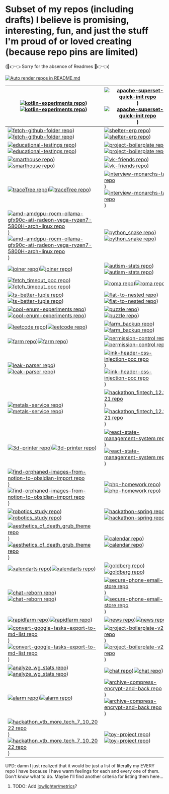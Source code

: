 # Subset of my repos (including drafts) I believe is promising, interesting, fun, and just the stuff I'm proud of or loved creating  (because repo pins are limited)

(🥺👉👈 Sorry for the absence of Readmes 🥺👉👈)

[![Auto render repos in README.md](https://github.com/nikelborm/nikelborm/actions/workflows/main.yml/badge.svg)](https://github.com/nikelborm/nikelborm/actions/workflows/main.yml)
<!-- Don't edit this. It's automatically generated by GitHub Action -->
<!-- REPO-TABLE-INJECT-START -->
|[![kotlin-experiments repo](https://raw.githubusercontent.com/nikelborm/nikelborm/refs/heads/main/images/nikelborm_kotlin-experiments_dark_theme.svg)](https://github.com/nikelborm/kotlin-experiments/#gh-dark-mode-only))[![kotlin-experiments repo](https://raw.githubusercontent.com/nikelborm/nikelborm/refs/heads/main/images/nikelborm_kotlin-experiments_light_theme.svg)](https://github.com/nikelborm/kotlin-experiments/#gh-light-mode-only))|[![apache-superset-quick-init repo](https://raw.githubusercontent.com/nikelborm/nikelborm/refs/heads/main/images/nikelborm_apache-superset-quick-init_dark_theme.svg)](https://github.com/nikelborm/apache-superset-quick-init/#gh-dark-mode-only))[![apache-superset-quick-init repo](https://raw.githubusercontent.com/nikelborm/nikelborm/refs/heads/main/images/nikelborm_apache-superset-quick-init_light_theme.svg)](https://github.com/nikelborm/apache-superset-quick-init/#gh-light-mode-only))|
|-|-|
|[![fetch-github-folder repo](https://raw.githubusercontent.com/nikelborm/nikelborm/refs/heads/main/images/nikelborm_fetch-github-folder_dark_theme.svg)](https://github.com/nikelborm/fetch-github-folder/#gh-dark-mode-only))[![fetch-github-folder repo](https://raw.githubusercontent.com/nikelborm/nikelborm/refs/heads/main/images/nikelborm_fetch-github-folder_light_theme.svg)](https://github.com/nikelborm/fetch-github-folder/#gh-light-mode-only))|[![shelter-erp repo](https://raw.githubusercontent.com/nikelborm/nikelborm/refs/heads/main/images/nikelborm_shelter-erp_dark_theme.svg)](https://github.com/nikelborm/shelter-erp/#gh-dark-mode-only))[![shelter-erp repo](https://raw.githubusercontent.com/nikelborm/nikelborm/refs/heads/main/images/nikelborm_shelter-erp_light_theme.svg)](https://github.com/nikelborm/shelter-erp/#gh-light-mode-only))|
|[![educational-testings repo](https://raw.githubusercontent.com/nikelborm/nikelborm/refs/heads/main/images/nikelborm_educational-testings_dark_theme.svg)](https://github.com/nikelborm/educational-testings/#gh-dark-mode-only))[![educational-testings repo](https://raw.githubusercontent.com/nikelborm/nikelborm/refs/heads/main/images/nikelborm_educational-testings_light_theme.svg)](https://github.com/nikelborm/educational-testings/#gh-light-mode-only))|[![project-boilerplate repo](https://raw.githubusercontent.com/nikelborm/nikelborm/refs/heads/main/images/nikelborm_project-boilerplate_dark_theme.svg)](https://github.com/nikelborm/project-boilerplate/#gh-dark-mode-only))[![project-boilerplate repo](https://raw.githubusercontent.com/nikelborm/nikelborm/refs/heads/main/images/nikelborm_project-boilerplate_light_theme.svg)](https://github.com/nikelborm/project-boilerplate/#gh-light-mode-only))|
|[![smarthouse repo](https://raw.githubusercontent.com/nikelborm/nikelborm/refs/heads/main/images/nikelborm_smarthouse_dark_theme.svg)](https://github.com/nikelborm/smarthouse/#gh-dark-mode-only))[![smarthouse repo](https://raw.githubusercontent.com/nikelborm/nikelborm/refs/heads/main/images/nikelborm_smarthouse_light_theme.svg)](https://github.com/nikelborm/smarthouse/#gh-light-mode-only))|[![vk-friends repo](https://raw.githubusercontent.com/nikelborm/nikelborm/refs/heads/main/images/nikelborm_vk-friends_dark_theme.svg)](https://github.com/nikelborm/vk-friends/#gh-dark-mode-only))[![vk-friends repo](https://raw.githubusercontent.com/nikelborm/nikelborm/refs/heads/main/images/nikelborm_vk-friends_light_theme.svg)](https://github.com/nikelborm/vk-friends/#gh-light-mode-only))|
|[![traceTree repo](https://raw.githubusercontent.com/nikelborm/nikelborm/refs/heads/main/images/nikelborm_traceTree_dark_theme.svg)](https://github.com/nikelborm/traceTree/#gh-dark-mode-only))[![traceTree repo](https://raw.githubusercontent.com/nikelborm/nikelborm/refs/heads/main/images/nikelborm_traceTree_light_theme.svg)](https://github.com/nikelborm/traceTree/#gh-light-mode-only))|[![interview-monarchs-task repo](https://raw.githubusercontent.com/nikelborm/nikelborm/refs/heads/main/images/nikelborm_interview-monarchs-task_dark_theme.svg)](https://github.com/nikelborm/interview-monarchs-task/#gh-dark-mode-only))[![interview-monarchs-task repo](https://raw.githubusercontent.com/nikelborm/nikelborm/refs/heads/main/images/nikelborm_interview-monarchs-task_light_theme.svg)](https://github.com/nikelborm/interview-monarchs-task/#gh-light-mode-only))|
|[![amd-amdgpu-rocm-ollama-gfx90c-ati-radeon-vega-ryzen7-5800H-arch-linux repo](https://raw.githubusercontent.com/nikelborm/nikelborm/refs/heads/main/images/nikelborm_amd-amdgpu-rocm-ollama-gfx90c-ati-radeon-vega-ryzen7-5800H-arch-linux_dark_theme.svg)](https://github.com/nikelborm/amd-amdgpu-rocm-ollama-gfx90c-ati-radeon-vega-ryzen7-5800H-arch-linux/#gh-dark-mode-only))[![amd-amdgpu-rocm-ollama-gfx90c-ati-radeon-vega-ryzen7-5800H-arch-linux repo](https://raw.githubusercontent.com/nikelborm/nikelborm/refs/heads/main/images/nikelborm_amd-amdgpu-rocm-ollama-gfx90c-ati-radeon-vega-ryzen7-5800H-arch-linux_light_theme.svg)](https://github.com/nikelborm/amd-amdgpu-rocm-ollama-gfx90c-ati-radeon-vega-ryzen7-5800H-arch-linux/#gh-light-mode-only))|[![python_snake repo](https://raw.githubusercontent.com/nikelborm/nikelborm/refs/heads/main/images/nikelborm_python_snake_dark_theme.svg)](https://github.com/nikelborm/python_snake/#gh-dark-mode-only))[![python_snake repo](https://raw.githubusercontent.com/nikelborm/nikelborm/refs/heads/main/images/nikelborm_python_snake_light_theme.svg)](https://github.com/nikelborm/python_snake/#gh-light-mode-only))|
|[![joiner repo](https://raw.githubusercontent.com/nikelborm/nikelborm/refs/heads/main/images/nikelborm_joiner_dark_theme.svg)](https://github.com/nikelborm/joiner/#gh-dark-mode-only))[![joiner repo](https://raw.githubusercontent.com/nikelborm/nikelborm/refs/heads/main/images/nikelborm_joiner_light_theme.svg)](https://github.com/nikelborm/joiner/#gh-light-mode-only))|[![autism-stats repo](https://raw.githubusercontent.com/nikelborm/nikelborm/refs/heads/main/images/nikelborm_autism-stats_dark_theme.svg)](https://github.com/nikelborm/autism-stats/#gh-dark-mode-only))[![autism-stats repo](https://raw.githubusercontent.com/nikelborm/nikelborm/refs/heads/main/images/nikelborm_autism-stats_light_theme.svg)](https://github.com/nikelborm/autism-stats/#gh-light-mode-only))|
|[![fetch_timeout_poc repo](https://raw.githubusercontent.com/nikelborm/nikelborm/refs/heads/main/images/nikelborm_fetch_timeout_poc_dark_theme.svg)](https://github.com/nikelborm/fetch_timeout_poc/#gh-dark-mode-only))[![fetch_timeout_poc repo](https://raw.githubusercontent.com/nikelborm/nikelborm/refs/heads/main/images/nikelborm_fetch_timeout_poc_light_theme.svg)](https://github.com/nikelborm/fetch_timeout_poc/#gh-light-mode-only))|[![roma repo](https://raw.githubusercontent.com/nikelborm/nikelborm/refs/heads/main/images/nikelborm_roma_dark_theme.svg)](https://github.com/nikelborm/roma/#gh-dark-mode-only))[![roma repo](https://raw.githubusercontent.com/nikelborm/nikelborm/refs/heads/main/images/nikelborm_roma_light_theme.svg)](https://github.com/nikelborm/roma/#gh-light-mode-only))|
|[![ts-better-tuple repo](https://raw.githubusercontent.com/nikelborm/nikelborm/refs/heads/main/images/nikelborm_ts-better-tuple_dark_theme.svg)](https://github.com/nikelborm/ts-better-tuple/#gh-dark-mode-only))[![ts-better-tuple repo](https://raw.githubusercontent.com/nikelborm/nikelborm/refs/heads/main/images/nikelborm_ts-better-tuple_light_theme.svg)](https://github.com/nikelborm/ts-better-tuple/#gh-light-mode-only))|[![flat-to-nested repo](https://raw.githubusercontent.com/nikelborm/nikelborm/refs/heads/main/images/nikelborm_flat-to-nested_dark_theme.svg)](https://github.com/nikelborm/flat-to-nested/#gh-dark-mode-only))[![flat-to-nested repo](https://raw.githubusercontent.com/nikelborm/nikelborm/refs/heads/main/images/nikelborm_flat-to-nested_light_theme.svg)](https://github.com/nikelborm/flat-to-nested/#gh-light-mode-only))|
|[![cool-enum-experiments repo](https://raw.githubusercontent.com/nikelborm/nikelborm/refs/heads/main/images/nikelborm_cool-enum-experiments_dark_theme.svg)](https://github.com/nikelborm/cool-enum-experiments/#gh-dark-mode-only))[![cool-enum-experiments repo](https://raw.githubusercontent.com/nikelborm/nikelborm/refs/heads/main/images/nikelborm_cool-enum-experiments_light_theme.svg)](https://github.com/nikelborm/cool-enum-experiments/#gh-light-mode-only))|[![puzzle repo](https://raw.githubusercontent.com/nikelborm/nikelborm/refs/heads/main/images/nikelborm_puzzle_dark_theme.svg)](https://github.com/nikelborm/puzzle/#gh-dark-mode-only))[![puzzle repo](https://raw.githubusercontent.com/nikelborm/nikelborm/refs/heads/main/images/nikelborm_puzzle_light_theme.svg)](https://github.com/nikelborm/puzzle/#gh-light-mode-only))|
|[![leetcode repo](https://raw.githubusercontent.com/nikelborm/nikelborm/refs/heads/main/images/nikelborm_leetcode_dark_theme.svg)](https://github.com/nikelborm/leetcode/#gh-dark-mode-only))[![leetcode repo](https://raw.githubusercontent.com/nikelborm/nikelborm/refs/heads/main/images/nikelborm_leetcode_light_theme.svg)](https://github.com/nikelborm/leetcode/#gh-light-mode-only))|[![farm_backup repo](https://raw.githubusercontent.com/nikelborm/nikelborm/refs/heads/main/images/nikelborm_farm_backup_dark_theme.svg)](https://github.com/nikelborm/farm_backup/#gh-dark-mode-only))[![farm_backup repo](https://raw.githubusercontent.com/nikelborm/nikelborm/refs/heads/main/images/nikelborm_farm_backup_light_theme.svg)](https://github.com/nikelborm/farm_backup/#gh-light-mode-only))|
|[![farm repo](https://raw.githubusercontent.com/nikelborm/nikelborm/refs/heads/main/images/nikelborm_farm_dark_theme.svg)](https://github.com/nikelborm/farm/#gh-dark-mode-only))[![farm repo](https://raw.githubusercontent.com/nikelborm/nikelborm/refs/heads/main/images/nikelborm_farm_light_theme.svg)](https://github.com/nikelborm/farm/#gh-light-mode-only))|[![permission-control repo](https://raw.githubusercontent.com/nikelborm/nikelborm/refs/heads/main/images/nikelborm_permission-control_dark_theme.svg)](https://github.com/nikelborm/permission-control/#gh-dark-mode-only))[![permission-control repo](https://raw.githubusercontent.com/nikelborm/nikelborm/refs/heads/main/images/nikelborm_permission-control_light_theme.svg)](https://github.com/nikelborm/permission-control/#gh-light-mode-only))|
|[![leak-parser repo](https://raw.githubusercontent.com/nikelborm/nikelborm/refs/heads/main/images/nikelborm_leak-parser_dark_theme.svg)](https://github.com/nikelborm/leak-parser/#gh-dark-mode-only))[![leak-parser repo](https://raw.githubusercontent.com/nikelborm/nikelborm/refs/heads/main/images/nikelborm_leak-parser_light_theme.svg)](https://github.com/nikelborm/leak-parser/#gh-light-mode-only))|[![link-header-css-injection-poc repo](https://raw.githubusercontent.com/nikelborm/nikelborm/refs/heads/main/images/nikelborm_link-header-css-injection-poc_dark_theme.svg)](https://github.com/nikelborm/link-header-css-injection-poc/#gh-dark-mode-only))[![link-header-css-injection-poc repo](https://raw.githubusercontent.com/nikelborm/nikelborm/refs/heads/main/images/nikelborm_link-header-css-injection-poc_light_theme.svg)](https://github.com/nikelborm/link-header-css-injection-poc/#gh-light-mode-only))|
|[![metals-service repo](https://raw.githubusercontent.com/nikelborm/nikelborm/refs/heads/main/images/nikelborm_metals-service_dark_theme.svg)](https://github.com/nikelborm/metals-service/#gh-dark-mode-only))[![metals-service repo](https://raw.githubusercontent.com/nikelborm/nikelborm/refs/heads/main/images/nikelborm_metals-service_light_theme.svg)](https://github.com/nikelborm/metals-service/#gh-light-mode-only))|[![hackathon_fintech_12.2021 repo](https://raw.githubusercontent.com/nikelborm/nikelborm/refs/heads/main/images/nikelborm_hackathon_fintech_12.2021_dark_theme.svg)](https://github.com/nikelborm/hackathon_fintech_12.2021/#gh-dark-mode-only))[![hackathon_fintech_12.2021 repo](https://raw.githubusercontent.com/nikelborm/nikelborm/refs/heads/main/images/nikelborm_hackathon_fintech_12.2021_light_theme.svg)](https://github.com/nikelborm/hackathon_fintech_12.2021/#gh-light-mode-only))|
|[![3d-printer repo](https://raw.githubusercontent.com/nikelborm/nikelborm/refs/heads/main/images/nikelborm_3d-printer_dark_theme.svg)](https://github.com/nikelborm/3d-printer/#gh-dark-mode-only))[![3d-printer repo](https://raw.githubusercontent.com/nikelborm/nikelborm/refs/heads/main/images/nikelborm_3d-printer_light_theme.svg)](https://github.com/nikelborm/3d-printer/#gh-light-mode-only))|[![react-state-management-system repo](https://raw.githubusercontent.com/nikelborm/nikelborm/refs/heads/main/images/nikelborm_react-state-management-system_dark_theme.svg)](https://github.com/nikelborm/react-state-management-system/#gh-dark-mode-only))[![react-state-management-system repo](https://raw.githubusercontent.com/nikelborm/nikelborm/refs/heads/main/images/nikelborm_react-state-management-system_light_theme.svg)](https://github.com/nikelborm/react-state-management-system/#gh-light-mode-only))|
|[![find-orphaned-images-from-notion-to-obsidian-import repo](https://raw.githubusercontent.com/nikelborm/nikelborm/refs/heads/main/images/nikelborm_find-orphaned-images-from-notion-to-obsidian-import_dark_theme.svg)](https://github.com/nikelborm/find-orphaned-images-from-notion-to-obsidian-import/#gh-dark-mode-only))[![find-orphaned-images-from-notion-to-obsidian-import repo](https://raw.githubusercontent.com/nikelborm/nikelborm/refs/heads/main/images/nikelborm_find-orphaned-images-from-notion-to-obsidian-import_light_theme.svg)](https://github.com/nikelborm/find-orphaned-images-from-notion-to-obsidian-import/#gh-light-mode-only))|[![php-homework repo](https://raw.githubusercontent.com/nikelborm/nikelborm/refs/heads/main/images/nikelborm_php-homework_dark_theme.svg)](https://github.com/nikelborm/php-homework/#gh-dark-mode-only))[![php-homework repo](https://raw.githubusercontent.com/nikelborm/nikelborm/refs/heads/main/images/nikelborm_php-homework_light_theme.svg)](https://github.com/nikelborm/php-homework/#gh-light-mode-only))|
|[![robotics_study repo](https://raw.githubusercontent.com/nikelborm/nikelborm/refs/heads/main/images/nikelborm_robotics_study_dark_theme.svg)](https://github.com/nikelborm/robotics_study/#gh-dark-mode-only))[![robotics_study repo](https://raw.githubusercontent.com/nikelborm/nikelborm/refs/heads/main/images/nikelborm_robotics_study_light_theme.svg)](https://github.com/nikelborm/robotics_study/#gh-light-mode-only))|[![hackathon-spring repo](https://raw.githubusercontent.com/nikelborm/nikelborm/refs/heads/main/images/nikelborm_hackathon-spring_dark_theme.svg)](https://github.com/nikelborm/hackathon-spring/#gh-dark-mode-only))[![hackathon-spring repo](https://raw.githubusercontent.com/nikelborm/nikelborm/refs/heads/main/images/nikelborm_hackathon-spring_light_theme.svg)](https://github.com/nikelborm/hackathon-spring/#gh-light-mode-only))|
|[![aesthetics_of_death_grub_theme repo](https://raw.githubusercontent.com/nikelborm/nikelborm/refs/heads/main/images/nikelborm_aesthetics_of_death_grub_theme_dark_theme.svg)](https://github.com/nikelborm/aesthetics_of_death_grub_theme/#gh-dark-mode-only))[![aesthetics_of_death_grub_theme repo](https://raw.githubusercontent.com/nikelborm/nikelborm/refs/heads/main/images/nikelborm_aesthetics_of_death_grub_theme_light_theme.svg)](https://github.com/nikelborm/aesthetics_of_death_grub_theme/#gh-light-mode-only))|[![calendar repo](https://raw.githubusercontent.com/nikelborm/nikelborm/refs/heads/main/images/nikelborm_calendar_dark_theme.svg)](https://github.com/nikelborm/calendar/#gh-dark-mode-only))[![calendar repo](https://raw.githubusercontent.com/nikelborm/nikelborm/refs/heads/main/images/nikelborm_calendar_light_theme.svg)](https://github.com/nikelborm/calendar/#gh-light-mode-only))|
|[![xalendarts repo](https://raw.githubusercontent.com/nikelborm/nikelborm/refs/heads/main/images/nikelborm_xalendarts_dark_theme.svg)](https://github.com/nikelborm/xalendarts/#gh-dark-mode-only))[![xalendarts repo](https://raw.githubusercontent.com/nikelborm/nikelborm/refs/heads/main/images/nikelborm_xalendarts_light_theme.svg)](https://github.com/nikelborm/xalendarts/#gh-light-mode-only))|[![goldberg repo](https://raw.githubusercontent.com/nikelborm/nikelborm/refs/heads/main/images/nikelborm_goldberg_dark_theme.svg)](https://github.com/nikelborm/goldberg/#gh-dark-mode-only))[![goldberg repo](https://raw.githubusercontent.com/nikelborm/nikelborm/refs/heads/main/images/nikelborm_goldberg_light_theme.svg)](https://github.com/nikelborm/goldberg/#gh-light-mode-only))|
|[![chat-reborn repo](https://raw.githubusercontent.com/nikelborm/nikelborm/refs/heads/main/images/nikelborm_chat-reborn_dark_theme.svg)](https://github.com/nikelborm/chat-reborn/#gh-dark-mode-only))[![chat-reborn repo](https://raw.githubusercontent.com/nikelborm/nikelborm/refs/heads/main/images/nikelborm_chat-reborn_light_theme.svg)](https://github.com/nikelborm/chat-reborn/#gh-light-mode-only))|[![secure-phone-email-store repo](https://raw.githubusercontent.com/nikelborm/nikelborm/refs/heads/main/images/nikelborm_secure-phone-email-store_dark_theme.svg)](https://github.com/nikelborm/secure-phone-email-store/#gh-dark-mode-only))[![secure-phone-email-store repo](https://raw.githubusercontent.com/nikelborm/nikelborm/refs/heads/main/images/nikelborm_secure-phone-email-store_light_theme.svg)](https://github.com/nikelborm/secure-phone-email-store/#gh-light-mode-only))|
|[![rapidfarm repo](https://raw.githubusercontent.com/nikelborm/nikelborm/refs/heads/main/images/nikelborm_rapidfarm_dark_theme.svg)](https://github.com/nikelborm/rapidfarm/#gh-dark-mode-only))[![rapidfarm repo](https://raw.githubusercontent.com/nikelborm/nikelborm/refs/heads/main/images/nikelborm_rapidfarm_light_theme.svg)](https://github.com/nikelborm/rapidfarm/#gh-light-mode-only))|[![news repo](https://raw.githubusercontent.com/nikelborm/nikelborm/refs/heads/main/images/nikelborm_news_dark_theme.svg)](https://github.com/nikelborm/news/#gh-dark-mode-only))[![news repo](https://raw.githubusercontent.com/nikelborm/nikelborm/refs/heads/main/images/nikelborm_news_light_theme.svg)](https://github.com/nikelborm/news/#gh-light-mode-only))|
|[![convert-google-tasks-export-to-md-list repo](https://raw.githubusercontent.com/nikelborm/nikelborm/refs/heads/main/images/nikelborm_convert-google-tasks-export-to-md-list_dark_theme.svg)](https://github.com/nikelborm/convert-google-tasks-export-to-md-list/#gh-dark-mode-only))[![convert-google-tasks-export-to-md-list repo](https://raw.githubusercontent.com/nikelborm/nikelborm/refs/heads/main/images/nikelborm_convert-google-tasks-export-to-md-list_light_theme.svg)](https://github.com/nikelborm/convert-google-tasks-export-to-md-list/#gh-light-mode-only))|[![project-boilerplate-v2 repo](https://raw.githubusercontent.com/nikelborm/nikelborm/refs/heads/main/images/nikelborm_project-boilerplate-v2_dark_theme.svg)](https://github.com/nikelborm/project-boilerplate-v2/#gh-dark-mode-only))[![project-boilerplate-v2 repo](https://raw.githubusercontent.com/nikelborm/nikelborm/refs/heads/main/images/nikelborm_project-boilerplate-v2_light_theme.svg)](https://github.com/nikelborm/project-boilerplate-v2/#gh-light-mode-only))|
|[![analyze_wg_stats repo](https://raw.githubusercontent.com/nikelborm/nikelborm/refs/heads/main/images/nikelborm_analyze_wg_stats_dark_theme.svg)](https://github.com/nikelborm/analyze_wg_stats/#gh-dark-mode-only))[![analyze_wg_stats repo](https://raw.githubusercontent.com/nikelborm/nikelborm/refs/heads/main/images/nikelborm_analyze_wg_stats_light_theme.svg)](https://github.com/nikelborm/analyze_wg_stats/#gh-light-mode-only))|[![chat repo](https://raw.githubusercontent.com/nikelborm/nikelborm/refs/heads/main/images/nikelborm_chat_dark_theme.svg)](https://github.com/nikelborm/chat/#gh-dark-mode-only))[![chat repo](https://raw.githubusercontent.com/nikelborm/nikelborm/refs/heads/main/images/nikelborm_chat_light_theme.svg)](https://github.com/nikelborm/chat/#gh-light-mode-only))|
|[![alarm repo](https://raw.githubusercontent.com/nikelborm/nikelborm/refs/heads/main/images/nikelborm_alarm_dark_theme.svg)](https://github.com/nikelborm/alarm/#gh-dark-mode-only))[![alarm repo](https://raw.githubusercontent.com/nikelborm/nikelborm/refs/heads/main/images/nikelborm_alarm_light_theme.svg)](https://github.com/nikelborm/alarm/#gh-light-mode-only))|[![archive-compress-encrypt-and-back repo](https://raw.githubusercontent.com/nikelborm/nikelborm/refs/heads/main/images/nikelborm_archive-compress-encrypt-and-back_dark_theme.svg)](https://github.com/nikelborm/archive-compress-encrypt-and-back/#gh-dark-mode-only))[![archive-compress-encrypt-and-back repo](https://raw.githubusercontent.com/nikelborm/nikelborm/refs/heads/main/images/nikelborm_archive-compress-encrypt-and-back_light_theme.svg)](https://github.com/nikelborm/archive-compress-encrypt-and-back/#gh-light-mode-only))|
|[![hackathon_vtb_more_tech_7_10_2022 repo](https://raw.githubusercontent.com/nikelborm/nikelborm/refs/heads/main/images/nikelborm_hackathon_vtb_more_tech_7_10_2022_dark_theme.svg)](https://github.com/nikelborm/hackathon_vtb_more_tech_7_10_2022/#gh-dark-mode-only))[![hackathon_vtb_more_tech_7_10_2022 repo](https://raw.githubusercontent.com/nikelborm/nikelborm/refs/heads/main/images/nikelborm_hackathon_vtb_more_tech_7_10_2022_light_theme.svg)](https://github.com/nikelborm/hackathon_vtb_more_tech_7_10_2022/#gh-light-mode-only))|[![toy-project repo](https://raw.githubusercontent.com/nikelborm/nikelborm/refs/heads/main/images/nikelborm_toy-project_dark_theme.svg)](https://github.com/nikelborm/toy-project/#gh-dark-mode-only))[![toy-project repo](https://raw.githubusercontent.com/nikelborm/nikelborm/refs/heads/main/images/nikelborm_toy-project_light_theme.svg)](https://github.com/nikelborm/toy-project/#gh-light-mode-only))|
<!-- REPO-TABLE-INJECT-END -->

UPD: damn I just realized that it would be just a list of literally my EVERY repo I have because I have warm feelings for each and every one of them. Don't know what to do. Maybe I'll find another criteria for listing them here...

1. TODO: Add [lowlighter/metrics](https://github.com/lowlighter/metrics)?
